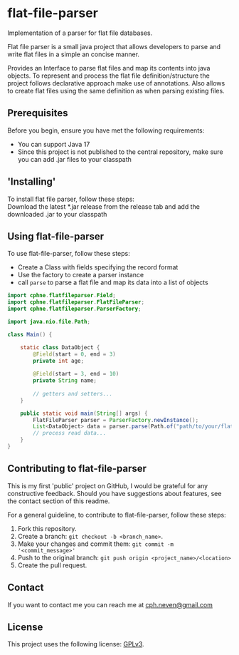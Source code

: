 # flat-file-parser
Implementation of a parser for flat file databases.

Flat file parser is a small java project that allows developers to parse and write flat files in a simple an
concise manner.

Provides an Interface to parse flat files and map its contents into java objects.
To represent and process the flat file definition/structure the project follows declarative approach make use of
annotations. Also allows to create flat files using the same definition as when parsing existing files.

## Prerequisites
Before you begin, ensure you have met the following requirements:
* You can support Java 17
* Since this project is not published to the central repository, make sure you can add .jar files to your classpath

## 'Installing'

To install flat file parser, follow these steps:  
Download the latest *.jar release from the release tab and add the downloaded .jar to your classpath

## Using flat-file-parser

To use flat-file-parser, follow these steps:
* Create a Class with fields specifying the record format
* Use the factory to create a parser instance
* call `parse` to parse a flat file and map its data into a list of objects

```java
import cphne.flatfileparser.Field;
import cphne.flatfileparser.FlatFileParser;
import cphne.flatfileparser.ParserFactory;

import java.nio.file.Path;

class Main() {

    static class DataObject {
        @Field(start = 0, end = 3)
        private int age;
        
        @Field(start = 3, end = 10)
        private String name;
        
        // getters and setters...
    }

    public static void main(String[] args) {
        FlatFileParser parser = ParserFactory.newInstance();
        List<DataObject> data = parser.parse(Path.of("path/to/your/flatfile"), DataObject.class);
        // process read data...
    }
}
```

## Contributing to flat-file-parser
This is my first 'public' project on GitHub, I would be grateful for any constructive feedback. Should you have 
suggestions about features, see the contact section of this readme.

For a general guideline, to contribute to flat-file-parser, follow these steps:

1. Fork this repository.
2. Create a branch: `git checkout -b <branch_name>`.
3. Make your changes and commit them: `git commit -m '<commit_message>'`
4. Push to the original branch: `git push origin <project_name>/<location>`
5. Create the pull request.


## Contact

If you want to contact me you can reach me at cph.neven@gmail.com

## License
<!--- If you're not sure which open license to use see https://choosealicense.com/--->

This project uses the following license: [GPLv3](https://www.gnu.org/licenses/gpl-3.0.html).
